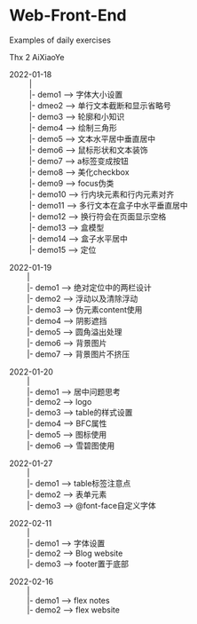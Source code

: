 # Web-Front-End
Examples of daily exercises

Thx 2 AiXiaoYe

2022-01-18<br/>
&emsp; &emsp; |<br/>
&emsp; &emsp; |- demo1  --> 字体大小设置<br/>
&emsp; &emsp; |- dmeo2  --> 单行文本截断和显示省略号<br/>
&emsp; &emsp; |- demo3  --> 轮廓和小知识<br/>
&emsp; &emsp; |- demo4  --> 绘制三角形<br/>
&emsp; &emsp; |- demo5  --> 文本水平居中垂直居中<br/>
&emsp; &emsp; |- demo6  --> 鼠标形状和文本装饰<br/>
&emsp; &emsp; |- demo7  --> a标签变成按钮<br/>
&emsp; &emsp; |- demo8  --> 美化checkbox<br/>
&emsp; &emsp; |- demo9  --> focus伪类<br/>
&emsp; &emsp; |- demo10 --> 行内块元素和行内元素对齐<br/>
&emsp; &emsp; |- demo11 --> 多行文本在盒子中水平垂直居中<br/>
&emsp; &emsp; |- demo12 --> 换行符会在页面显示空格<br/>
&emsp; &emsp; |- demo13 --> 盒模型<br/>
&emsp; &emsp; |- demo14 --> 盒子水平居中<br/>
&emsp; &emsp; |- demo15 --> 定位<br/>

2022-01-19<br/>
&emsp; &emsp;|<br/>
&emsp; &emsp;|- demo1  --> 绝对定位中的两栏设计<br/>
&emsp; &emsp;|- demo2  --> 浮动以及清除浮动<br/>
&emsp; &emsp;|- demo3  --> 伪元素content使用<br/>
&emsp; &emsp;|- demo4  --> 阴影遮挡<br/>
&emsp; &emsp;|- demo5  --> 圆角溢出处理<br/>
&emsp; &emsp;|- demo6  --> 背景图片<br/>
&emsp; &emsp;|- demo7  --> 背景图片不挤压<br/>

2022-01-20<br/>
&emsp; &emsp;|<br/>
&emsp; &emsp;|- demo1  --> 居中问题思考<br/>
&emsp; &emsp;|- demo2  --> logo<br/>
&emsp; &emsp;|- demo3  --> table的样式设置<br/>
&emsp; &emsp;|- demo4  --> BFC属性<br/>
&emsp; &emsp;|- demo5  --> 图标使用<br/>
&emsp; &emsp;|- demo6  --> 雪碧图使用<br/>

2022-01-27<br/>
&emsp; &emsp;|<br/>
&emsp; &emsp;|- demo1  --> table标签注意点<br/>
&emsp; &emsp;|- demo2  --> 表单元素<br/>
&emsp; &emsp;|- demo3  --> @font-face自定义字体<br/>

2022-02-11<br/>
&emsp; &emsp;|<br/>
&emsp; &emsp;|- demo1  --> 字体设置<br/>
&emsp; &emsp;|- demo2  --> Blog website<br/>
&emsp; &emsp;|- demo3  --> footer置于底部<br/>

2022-02-16<br/>
&emsp; &emsp;|<br/>
&emsp; &emsp;|- demo1  --> flex notes<br/>
&emsp; &emsp;|- demo2  --> flex website<br/>